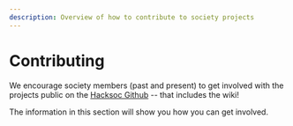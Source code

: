 ```yaml
---
description: Overview of how to contribute to society projects
---
```


# Contributing

We encourage society members (past and present) to get involved with the projects public on the [Hacksoc Github](https://github.com/AbertayHackers) -- that includes the wiki!

The information in this section will show you how you can get involved.
